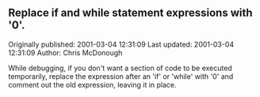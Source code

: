 ## Replace if and while statement expressions with '0'. 
Originally published: 2001-03-04 12:31:09 
Last updated: 2001-03-04 12:31:09 
Author: Chris McDonough 
 
While debugging, if you don't want a section of code to be executed temporarily, replace the expression after an 'if' or 'while' with '0' and comment out the old expression, leaving it in place.